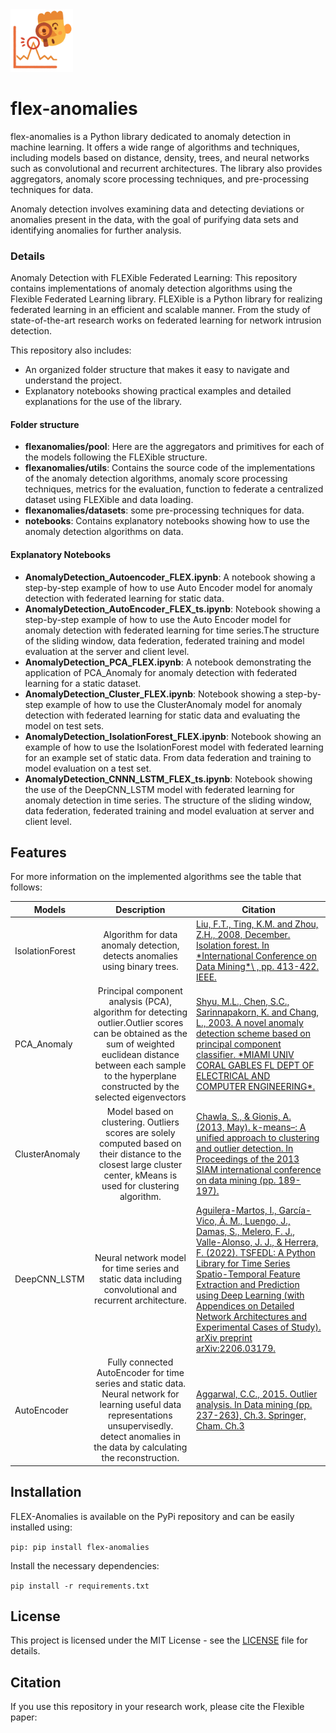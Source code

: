 <img src="Anomaly.png" width="100">

# flex-anomalies 
flex-anomalies is a Python library dedicated to anomaly detection in machine learning. It offers a wide range of algorithms and techniques, including models based on distance, density, trees, and neural networks such as convolutional and recurrent architectures. The library also provides aggregators, anomaly score processing techniques, and pre-processing techniques for data. 

Anomaly detection involves examining data and detecting deviations or anomalies present in the data, with the goal of purifying data sets and identifying anomalies for further analysis.


### Details

Anomaly Detection with FLEXible Federated Learning: This repository contains implementations of anomaly detection algorithms using the Flexible Federated Learning library. FLEXible is a Python library for realizing federated learning in an efficient and scalable manner. 
From the study of state-of-the-art research works on federated learning for network intrusion detection.

This repository also includes:
- An organized folder structure that makes it easy to navigate and understand the project.
- Explanatory notebooks showing practical examples and detailed explanations for the use of the library.

####  Folder structure
- **flexanomalies/pool**: Here are the aggregators and primitives for each of the models following the FLEXible structure.
- **flexanomalies/utils**: Contains the source code of the implementations of the anomaly detection algorithms, anomaly score processing techniques, metrics for the evaluation,
function to federate a centralized dataset using FLEXible and data loading.
- **flexanomalies/datasets**: some pre-processing techniques for data.
- **notebooks**: Contains explanatory notebooks showing how to use the anomaly detection algorithms on data.  

#### Explanatory Notebooks
- **AnomalyDetection_Autoencoder_FLEX.ipynb**: A notebook showing a step-by-step example of how to use Auto Encoder model for anomaly detection with federated learning for static data.
- **AnomalyDetection_AutoEncoder_FLEX_ts.ipynb**: Notebook showing a step-by-step example of how to use the Auto Encoder model for anomaly detection with federated learning for time series.The structure of the sliding window, data federation, federated training and model evaluation at the server and client level.
- **AnomalyDetection_PCA_FLEX.ipynb**: A notebook demonstrating the application of PCA_Anomaly for anomaly detection with federated learning for a static dataset.
- **AnomalyDetection_Cluster_FLEX.ipynb**: Notebook showing a step-by-step example of how to use the ClusterAnomaly model for anomaly detection with federated learning for static data and evaluating the model on test sets. 
- **AnomalyDetection_IsolationForest_FLEX.ipynb**: Notebook showing an example of how to use the IsolationForest  model with federated learning for an example set of static data.  From data federation and training to model evaluation on a test set.
- **AnomalyDetection_CNNN_LSTM_FLEX_ts.ipynb**: Notebook showing the use of the DeepCNN_LSTM model with federated learning for anomaly detection in time series. The structure of the sliding window, data federation, federated training and model evaluation at server and client level.

## Features
For more information on the implemented algorithms see the table that follows:
<table>
    <thead>
        <tr>
            <th>Models</th>
            <th>Description</th>
            <th>Citation</th>
        </tr>
    </thead>
    <tbody>
        <tr>
            <td rowspan= 1>IsolationForest</td>
            <td rowspan=1 align="center"> 
             Algorithm for data anomaly detection, detects anomalies using binary trees. 
            </td>
            <td>
            <a href=>
            Liu, F.T., Ting, K.M. and Zhou, Z.H., 2008, December. Isolation forest. In *International Conference on Data Mining*\ , pp. 413-422. IEEE.
            </td>    
        </tr>
        <tr>
            <td rowspan= 1>PCA_Anomaly</td>
            <td rowspan=1 align="center"> 
            Principal component analysis (PCA), algorithm for detecting outlier.Outlier scores can be obtained as  the sum of weighted euclidean distance between each sample to the hyperplane constructed by the selected eigenvectors
            </td>
            <td>
            <a href=>
            Shyu, M.L., Chen, S.C., Sarinnapakorn, K. and Chang, L., 2003. A novel anomaly detection scheme based on principal component classifier. *MIAMI UNIV CORAL GABLES FL DEPT OF ELECTRICAL AND COMPUTER ENGINEERING*.
            </td>    
        </tr>
        <tr>
            <td rowspan= 1>ClusterAnomaly</td>
            <td rowspan=1 align="center"> 
               Model based on clustering. Outliers scores are solely computed based on their distance to the closest large cluster center, kMeans is used for clustering algorithm.
            </td>
            <td>
            <a href=>
            Chawla, S., & Gionis, A. (2013, May). k-means–: A unified approach to clustering and outlier detection. In Proceedings of the 2013 SIAM international conference on data mining (pp. 189-197).
            </td>    
        </tr>
        <tr>
            <td rowspan= 1>DeepCNN_LSTM</td>
            <td rowspan=1 align="center"> 
            Neural network model for time series and static data including convolutional and recurrent architecture.
            </td>
            <td>
            <a href=>
            Aguilera-Martos, I., García-Vico, Á. M., Luengo, J., Damas, S., Melero, F. J., Valle-Alonso, J. J., & Herrera, F. (2022). TSFEDL: A Python Library for Time Series Spatio-Temporal Feature Extraction and Prediction using Deep Learning (with Appendices on Detailed Network Architectures and Experimental Cases of Study). arXiv preprint arXiv:2206.03179.
            </td>    
        </tr>
        <tr>
            <td rowspan= 1>AutoEncoder</td>
            <td rowspan=1 align="center"> 
             Fully connected AutoEncoder for time series and static data. Neural network for learning useful data   representations unsupervisedly. detect  anomalies in the data by calculating the reconstruction.
            </td>
            <td>
            <a href=>
            Aggarwal, C.C., 2015. Outlier analysis. In Data mining (pp. 237-263), Ch.3. Springer, Cham. Ch.3
            </td>    
        </tr>
    </tbody>

    
</table>

## Installation

FLEX-Anomalies is available on the PyPi repository and can be easily installed using: 

``` pip: pip install flex-anomalies ```

Install the necessary dependencies:

```pip install -r requirements.txt```


## License

This project is licensed under the MIT License - see the [LICENSE](LICENSE) file for details.

## Citation

If you use this repository in your research work, please cite the Flexible paper: 

